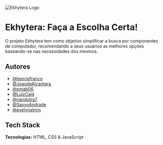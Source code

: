 
![Ekhytera Logo](https://github.com/user-attachments/assets/66000895-ac1a-41ec-87e4-5f8c26c7d1b2)


# Ekhytera: Faça a Escolha Certa!

O projeto Ekhytera tem como objetivo simplificar a busca por componentes de computador, recomendando a seus usuários as melhores opções baseando-se nas necessidades dos mesmos.


## Autores

- [@henriqfranco](https://github.com/henriqfranco)
- [@JoaodeAlcantara](https://github.com/JoaodeAlcantara)
- [@pmab06](https://github.com/pmab06)
- [@LuizCaid](https://github.com/LuizCaid)
- [@riandutra7](https://github.com/riandutra7)
- [@SavyoAndrade](https://github.com/SavyoAndrade)
- [@evelynalmm](https://github.com/evelynalmm)



## Tech Stack

**Tecnologias:** HTML, CSS & JavaScript
